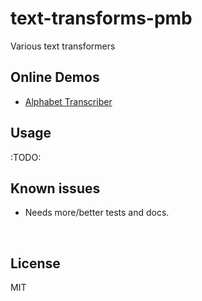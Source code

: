 ﻿
<!--#echo json="package.json" key="name" underline="=" -->
text-transforms-pmb
===================
<!--/#echo -->

<!--#echo json="package.json" key="description" -->
Various text transformers
<!--/#echo -->


Online Demos
------------

* [Alphabet Transcriber
  ](https://mk-pmb.github.io/text-transforms-pmb/alphabet_transcriber.html)



Usage
-----

:TODO:


<!--#toc stop="scan" -->



Known issues
------------

* Needs more/better tests and docs.




&nbsp;


License
-------
<!--#echo json="package.json" key=".license" -->
MIT
<!--/#echo -->
